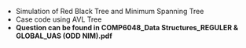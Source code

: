 - Simulation of Red Black Tree and Minimum Spanning Tree
- Case code using AVL Tree
- **Question can be found in COMP6048_Data Structures_REGULER & GLOBAL_UAS (ODD NIM).pdf**
